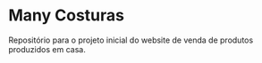 # Many Costuras
Repositório para o projeto inicial do website de venda de produtos produzidos em casa.

